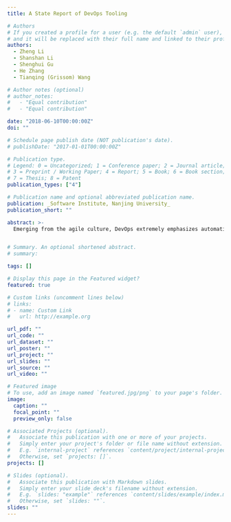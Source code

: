 ```yaml
---
title: A State Report of DevOps Tooling

# Authors
# If you created a profile for a user (e.g. the default `admin` user), write the username (folder name) here
# and it will be replaced with their full name and linked to their profile.
authors:
  - Zheng Li
  - Shanshan Li
  - Shenghui Gu
  - He Zhang
  - Tianqing (Grissom) Wang

# Author notes (optional)
# author_notes:
#   - "Equal contribution"
#   - "Equal contribution"

date: "2018-06-10T00:00:00Z"
doi: ""

# Schedule page publish date (NOT publication's date).
# publishDate: "2017-01-01T00:00:00Z"

# Publication type.
# Legend: 0 = Uncategorized; 1 = Conference paper; 2 = Journal article;
# 3 = Preprint / Working Paper; 4 = Report; 5 = Book; 6 = Book section;
# 7 = Thesis; 8 = Patent
publication_types: ["4"]

# Publication name and optional abbreviated publication name.
publication: _Software Institute, Nanjing University_
publication_short: ""

abstract: >-
  Emerging from the agile culture, DevOps extremely emphasizes automation and heavily relies on tools in practice. Given the rapidly increasing number and diversity of the tools for DevOps, systematic understanding of the-state-of-art of DevOps-friendly tools will help to improve the automation practice of DevOps. This study aims to portray a landscape for understanding the state-of-the-practice of DevOps by categorizing the supporting tools and characterizing their relationships. To help collect as much evidence as possible, we employed a Multivocal Literature Review (MLR) by conducting an adapted version of Systematic Literature Review (SLR) to identify and synthesize academic publications and performing a Gray Literature Review (GLR) for data mining in a practitioner's forum, Stack Overflow. This study is supplemented by the reports from professional organizations and the confirmed data from the official website contents of tools for the generation of the state report. On the basis of a metamodel, we present a landscape with a selective set of DevOps tools to holistically portray their characteristics and relationships, develops mappings between DevOps tools and different attributes to provide practitioners with a reference for preliminary comparison of these tools. Two representative cases were selected to elaborate how they support DevOps practices and achieve the DevOps goals. This study is able to offer a breakthrough for understanding the practical DevOps through the generated landscape, mappings and cases which jointly reports the state of DevOps tooling.


# Summary. An optional shortened abstract.
# summary:

tags: []

# Display this page in the Featured widget?
featured: true

# Custom links (uncomment lines below)
# links:
# - name: Custom Link
#   url: http://example.org

url_pdf: ""
url_code: ""
url_dataset: ""
url_poster: ""
url_project: ""
url_slides: ""
url_source: ""
url_video: ""

# Featured image
# To use, add an image named `featured.jpg/png` to your page's folder.
image:
  caption: ""
  focal_point: ""
  preview_only: false

# Associated Projects (optional).
#   Associate this publication with one or more of your projects.
#   Simply enter your project's folder or file name without extension.
#   E.g. `internal-project` references `content/project/internal-project/index.md`.
#   Otherwise, set `projects: []`.
projects: []

# Slides (optional).
#   Associate this publication with Markdown slides.
#   Simply enter your slide deck's filename without extension.
#   E.g. `slides: "example"` references `content/slides/example/index.md`.
#   Otherwise, set `slides: ""`.
slides: ""
---
```

